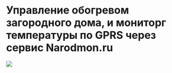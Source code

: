 # Управление обогревом загородного дома, и мониторг температуры по GPRS через сервис Narodmon.ru

![](https://github.com/martinhol221/GSM_narodmon.ru/img/M590-Schema.JPG?raw=true)
